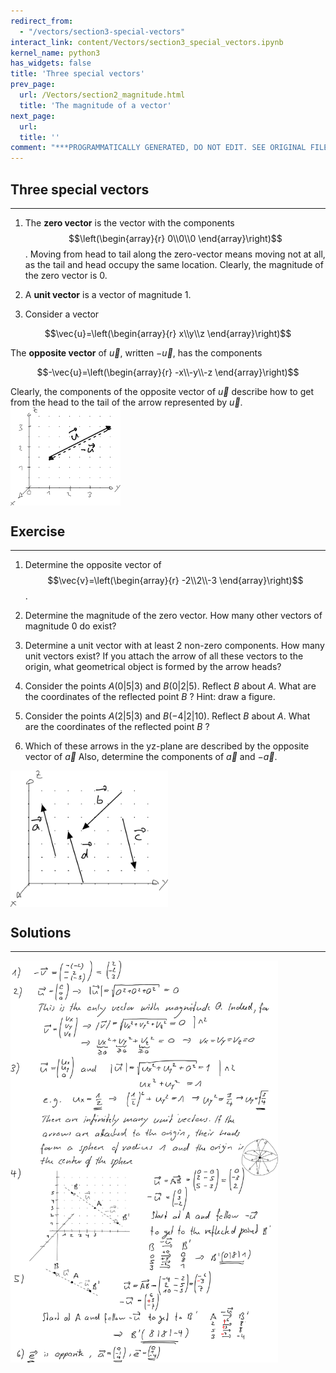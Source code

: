 ```yaml
---
redirect_from:
  - "/vectors/section3-special-vectors"
interact_link: content/Vectors/section3_special_vectors.ipynb
kernel_name: python3
has_widgets: false
title: 'Three special vectors'
prev_page:
  url: /Vectors/section2_magnitude.html
  title: 'The magnitude of a vector'
next_page:
  url: 
  title: ''
comment: "***PROGRAMMATICALLY GENERATED, DO NOT EDIT. SEE ORIGINAL FILES IN /content***"
---
```



## Three special vectors
---
1. The __zero vector__ is the vector with the components $$\left(\begin{array}{r} 0\\0\\0 \end{array}\right)$$. Moving from head to tail along the zero-vector means moving not at all, as the tail and head occupy the same location. Clearly, the magnitude of the zero vector is $0$.

2. A __unit vector__ is a vector of magnitude $1$. 

3. Consider a vector 

$$\vec{u}=\left(\begin{array}{r} x\\y\\z \end{array}\right)$$ 

The __opposite vector__ of $\vec{u}$, written $-\vec{u}$, has the components 

$$-\vec{u}=\left(\begin{array}{r} -x\\-y\\-z \end{array}\right)$$ 

Clearly, the components of the opposite vector of $\vec u$ describe how to get from the head to the tail of the arrow represented by $\vec u$.
<img src="./pics/opposite.png" width="35%" align="center">



## Exercise
---

1. Determine the opposite vector of $$\vec{v}=\left(\begin{array}{r} -2\\2\\-3 \end{array}\right)$$.
		
2. Determine the magnitude of the zero vector. How many other vectors of magnitude $0$ do exist?

3. Determine a unit vector with at least $2$ non-zero components. How many unit vectors exist? If you attach the arrow of all these vectors to the origin, what geometrical object is formed by the arrow heads?

4. Consider the points $A(0 \vert 5 \vert 3)$ and $B(0 \vert 2 \vert 5)$. Reflect $B$ about $A$. What are the coordinates of the reflected point $B$ ? Hint: draw a figure.

5. Consider the points $A(2 \vert 5 \vert 3)$ and $B(-4 \vert 2 \vert 10)$. Reflect $B$ about $A$. What are the coordinates of the reflected point $B$ ?

6. Which of these arrows in the yz-plane are described by the opposite vector of $\vec{a}$ Also, determine the components of $\vec{a}$ and $-\vec{a}$. 
<img src="./pics/whichAreOpposite.png" width="50%" align="center">



## Solutions
---

<img src="./pics/sol_opposite.png" width="85%" align="left">
<br>



